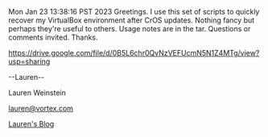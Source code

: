Mon Jan 23 13:38:16 PST 2023
Greetings. I use this set of scripts to quickly recover my VirtualBox environment after CrOS updates. Nothing fancy but perhaps they're useful to others. Usage notes are in the tar. Questions or comments invited. Thanks.

https://drive.google.com/file/d/0B5L6chr0QvNzVEFUcmN5N1Z4MTg/view?usp=sharing

--Lauren--

Lauren Weinstein

lauren@vortex.com

[Lauren's Blog](http://lauren.vortex.com)
